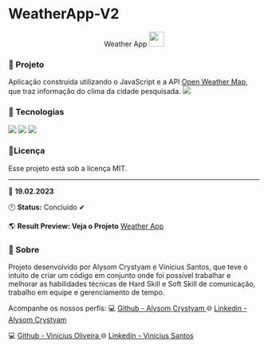 # WeatherApp-V2
<div align="center">
<span> Weather App</span>
<img src="https://i.imgur.com/QQO84Ch.png" width="30">
</div>

### 📁 Projeto
Aplicação construida utilizando o JavaScript e a API [Open Weather Map](https://openweathermap.org/api), que traz informação do clima da cidade pesquisada.
<img src="https://i.imgur.com/1g7Yt25.png">

### 🧪 Tecnologias
<div align="left">
<img src="https://img.shields.io/badge/HTML5-E34F26?style=for-the-badge&logo=html5&logoColor=white">
<img src="https://img.shields.io/badge/CSS3-1572B6?style=for-the-badge&logo=css3&logoColor=white">
<img src="https://img.shields.io/badge/JavaScript-F7DF1E?style=for-the-badge&logo=javascript&logoColor=black">
</div>


### 📝Licença 

Esse projeto está sob a licença MIT.

---
📅  **19.02.2023**

🕛  **Status:**  Concluído  ✔

🌎  **Result Preview: Veja o Projeto** [Weather App](https://weatherapp-three-beta.vercel.app/)


###  :busts_in_silhouette: Sobre

Projeto desenvolvido por Alysom Crystyam e Vinicius Santos, que teve o intuito de criar um código em conjunto onde foi possível trabalhar e melhorar as habilidades técnicas de Hard Skill e Soft Skill de comunicação, trabalho em equipe e gerenciamento de tempo.

Acompanhe os nossos perfis:
💻  [Github - Alysom Crystyam ](https://github.com/alysomCRY)
🌐 [Linkedin - Alysom Crystyam](https://www.linkedin.com/in/alysom-crystyam-328a51254/)

💻  [Github - Vinicius Oliveira ](https://github.com/ViniciusOliver-stack)
🌐 [Linkedin - Vinicius Santos](https://www.linkedin.com/in/viniciussantos-oliveira/)


